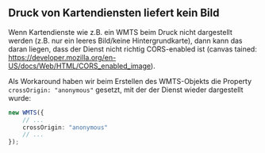 ## Druck von Kartendiensten liefert kein Bild
Wenn Kartendienste wie z.B. ein WMTS beim Druck nicht dargestellt werden (z.B. nur ein leeres Bild/keine Hintergrundkarte), 
dann kann das daran liegen, dass der Dienst nicht richtig CORS-enabled ist (canvas tained: https://developer.mozilla.org/en-US/docs/Web/HTML/CORS_enabled_image).

Als Workaround haben wir beim Erstellen des WMTS-Objekts die Property `crossOrigin: "anonymous"` gesetzt, mit der der Dienst wieder dargestellt wurde:

```ts
new WMTS({
    // ...
    crossOrigin: "anonymous"
    // ...
});
```
